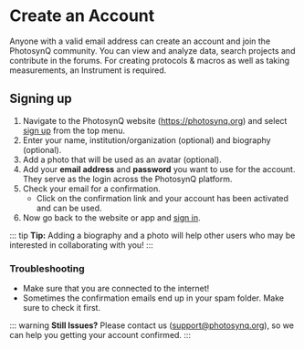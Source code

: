 # Create an Account

Anyone with a valid email address can create an account and join the PhotosynQ community. You can view and analyze data, search projects and contribute in the forums. For creating protocols & macros as well as taking measurements, an Instrument is required.

## Signing up

1. Navigate to the PhotosynQ website (<https://photosynq.org>) and select [sign up] from the top menu.
2. Enter your name, institution/organization (optional) and biography (optional).
3. Add a photo that will be used as an avatar (optional).
4. Add your **email address** and **password** you want to use for the account. They serve as the login across the PhotosynQ platform.
5. Check your email for a confirmation.
   - Click on the confirmation link and your account has been activated and can be used.
6. Now go back to the website or app and [sign in].

::: tip
**Tip:** Adding a biography and a photo will help other users who may be interested in collaborating with you!
:::

### Troubleshooting

- Make sure that you are connected to the internet!
- Sometimes the confirmation emails end up in your spam folder. Make sure to check it first.

::: warning
**Still Issues?** Please contact us (<support@photosynq.org>), so we can help you getting your account confirmed.
:::

[sign up]: https://photosynq.org/users/sign_up
[sign in]: https://photosynq.org/users/sign_in
